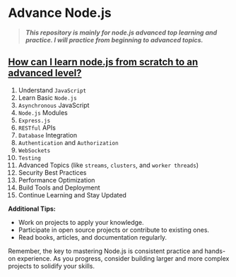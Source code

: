 # Advance Node.js

> ***This repository is mainly for node.js advanced top learning and practice. I will practice from beginning to advanced topics.***

## [How can I learn node.js from scratch to an advanced level?](./docs/overview-of-learning.md)

1. Understand `JavaScript`
2. Learn Basic `Node.js`
3. `Asynchronous` JavaScript
4. `Node.js` Modules
5. `Express.js`
6. `RESTful` APIs
7. `Database` Integration
8. `Authentication` and `Authorization`
9. `WebSockets`
10. `Testing`
11. Advanced Topics (like `streams`, `clusters`, and `worker threads`)
12. Security Best Practices
13. Performance Optimization
14. Build Tools and Deployment
15. Continue Learning and Stay Updated

**Additional Tips:**

- Work on projects to apply your knowledge.
- Participate in open source projects or contribute to existing ones.
- Read books, articles, and documentation regularly.

Remember, the key to mastering Node.js is consistent practice and hands-on experience. As you progress, consider building larger and more complex projects to solidify your skills.
